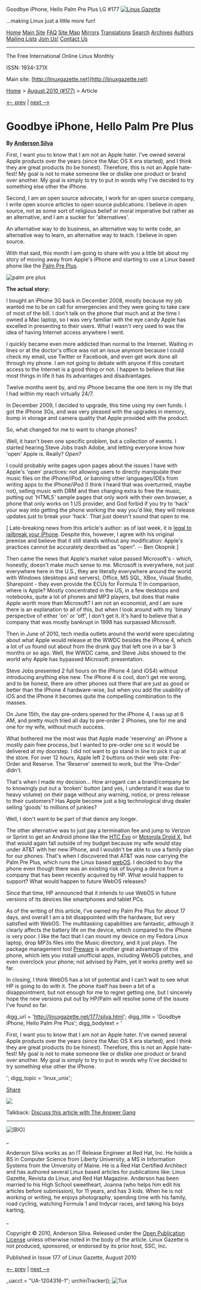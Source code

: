 Goodbye iPhone, Hello Palm Pre Plus LG #177       <!-- --> [![Linux Gazette](../gx/2003/newlogo-blank-200-gold2.jpg)](../)

...making Linux just a little more fun!

[Home](../index.html) [Main Site](http://linuxgazette.net) [FAQ](../faq/index.html) [Site Map](../lg_index.html) [Mirrors](../mirrors.html) [Translations](../mirrors.html) [Search](../search.html) [Archives](../archives.html) [Authors](../authors/index.html) [Mailing Lists](http://lists.linuxgazette.net/listinfo.cgi) [Join Us!](../jobs.html) [Contact Us](../contact.html)

* * *

The Free International Online Linux Monthly

ISSN: 1934-371X

Main site: [http://linuxgazette.net](http://linuxgazette.net)

[Home](../index.html) > [August 2010 (#177)](index.html) > Article

[<-- prev](schneider.html) | [next -->](collinge.html)

Goodbye iPhone, Hello Palm Pre Plus
===================================

**By [Anderson Silva](../authors/silva.html)**

First, I want you to know that I am not an Apple hater. I've owned several Apple products over the years (since the Mac OS X era started), and I think they are great products (to be honest). Therefore, this is not an Apple hate-fest! My goal is not to make someone like or dislike one product or brand over another. My goal is simply to try to put in words why I've decided to try something else other the iPhone.

Second, I am an open source advocate, I work for an open source company, I write open source articles to open source publications. I believe in open source, not as some sort of religious belief or moral imperative but rather as an alternative, and I am a sucker for 'alternatives'.

An alternative way to do business, an alternative way to write code, an alternative way to learn, an alternative way to teach. I believe in open source.

With that said, this month I am going to share with you a little bit about my story of moving away from Apple's iPhone and starting to use a Linux based phone like the [Palm Pre Plus](http://www.palm.com/us/products/phones/preplus/index.html "Palm Pre Plus").

![palm pre plus](misc/silva/pre.jpg)

**The actual story:**

I bought an iPhone 3G back in December 2008, mostly because my job wanted me to be on call for emergencies and they were going to take care of most of the bill. I don't talk on the phone that much and at the time I owned a Mac laptop, so I was very familiar with the eye candy Apple has excelled in presenting to their users. What I wasn't very used to was the idea of having Internet access anywhere I went.

I quickly became even more addicted than normal to the Internet. Waiting in lines or at the doctor's office was not an issue anymore because I could check my email, use Twitter or Facebook, and even get work done all through my phone. I am not going to debate with anyone if this constant access to the Internet is a good thing or not. I happen to believe that like most things in life it has its advantages and disadvantages.

Twelve months went by, and my iPhone became the one item in my life that I had within my reach virtually 24/7.

In December 2009, I decided to upgrade, this time using my own funds. I got the iPhone 3Gs, and was very pleased with the upgrades in memory, bump in storage and camera quality that Apple provided with the product.

So, what changed for me to want to change phones?

Well, it hasn't been one specific problem, but a collection of events. I started hearing Steve Jobs trash Adobe, and letting everyone know how 'open' Apple is. Really? _Open?_

I could probably write pages upon pages about the issues I have with Apple's 'open' practices: not allowing users to directly manipulate their music files on the iPhone/iPod, or banning other languages/IDEs from writing apps to the iPhone/iPod (I think I heard that was overturned, maybe not), selling music with DRM and then charging extra to free the music, putting out 'HTML5' sample pages that only work with their own browser, a phone that only works on 1 US provider, and God forbid if you try to 'hack' your way into getting the phone working the way you'd like, they will release updates just to break your 'hack'. That just doesn't sound that open to me.

\[ Late-breaking news from this article's author: as of last week, it is [legal to jailbreak your iPhone](https://apple.slashdot.org/story/10/07/26/1552249/Jailbreaking-iPhone-Now-Legal?art_pos=1). Despite this, however, I agree with his original premise and believe that it still stands without any modification: Apple's practices cannot be accurately described as "open". -- Ben Okopnik \]

Then came the news that Apple's market value passed Microsoft's - which, honestly, doesn't make much sense to me. Microsoft is everywhere, not just everywhere here in the U.S., they are literally everywhere around the world with Windows (desktops and servers), Office, MS SQL, XBox, Visual Studio, Sharepoint - they even provide the ECUs for Formula 1! In comparison, where is Apple? Mostly concentrated in the US, in a few desktops and notebooks, quite a lot of phones and MP3 players, but does that make Apple worth more than Microsoft? I am not an economist, and I am sure there is an explanation to all of this, but when I look around with my 'binary' perspective of either 'on' or 'off', I don't get it. It's hard to believe that a company that was mostly bankrupt in 1998 has surpassed Microsoft.

Then in June of 2010, tech media outlets around the world were speculating about what Apple would release at the WWDC besides the iPhone 4, which a lot of us found out about from the drunk guy that left one in a bar 3 months or so ago. Well, the WWDC came, and Steve Jobs showed to the world why Apple has bypassed Microsoft: presentation.

Steve Jobs presented 2 full hours on the iPhone 4 (and iOS4) without introducing anything else new. The iPhone 4 is cool, don't get me wrong, and to be honest, there are other phones out there that are just as good or better than the iPhone 4 hardware-wise, but when you add the usability of iOS and the iPhone it becomes quite the compelling combination to the masses.

On June 15th, the day pre-orders opened for the iPhone 4, I was up at 6 AM, and pretty much tried all day to pre-order 2 iPhones, one for me and one for my wife, without much success.

What bothered me the most was that Apple made 'reserving' an iPhone a mostly pain free process, but I wanted to pre-order one so it would be delivered at my doorstep. I did not want to go stand in line to pick it up at the store. For over 12 hours, Apple left 2 buttons on their web site: Pre-Order and Reserve. The 'Reserve' seemed to work, but the 'Pre-Order' didn't.

That's when I made my decision... How arrogant can a brand/company be to knowingly put out a 'broken' button (and yes, I understand it was due to heavy volume) on their page without any warning, notice, or press release to their customers? Has Apple become just a big technological drug dealer selling 'goods' to millions of junkies?

Well, I don't want to be part of that dance any longer.

The other alternative was to just pay a termination fee and jump to Verizon or Sprint to get an Android phone like the [HTC Evo](http://now.sprint.com/firsts/evo4g/ "HTC Evo") or [Motorola Droid X](http://www.motorola.com/Consumers/US-EN/Consumer-Product-and-Services/Mobile-Phones/Motorola-DROID-X-US-EN?localeId=33 "Motorola Droid X"), but that would again fall outside of my budget because my wife would stay under AT&T with her new iPhone, and I wouldn't be able to use a family plan for our phones. That's when I discovered that AT&T was now carrying the Palm Pre Plus, which runs the Linux based [webOS](https://en.wikipedia.org/wiki/WebOS "webOS"). I decided to buy the phone even though there was an existing risk of buying a device from a company that has been recently acquired by HP. What would happen to support? What would happen to future WebOS releases?

Since that time, HP announced that it intends to use WebOS in future versions of its devices like smartphones and tablet PCs.

As of the writing of this article, I've owned my Palm Pre Plus for about 17 days, and overall I am a bit disappointed with the hardware, but very satisfied with WebOS. The multitasking capabilities are fantastic, although it clearly affects the battery life on the device, which compared to the iPhone is very poor. I like the fact that I can mount my device on my Fedora Linux laptop, drop MP3s files into the Music directory, and it just plays. The package management tool [Preware](http://www.preware.org "Preware") is another great advantage of this phone, which lets you install unofficial apps, including WebOS patches, and even overclock your phone; not advised by Palm, yet it works pretty well so far.

In closing, I think WebOS has a lot of potential and I can't wait to see what HP is going to do with it. The phone itself has been a bit of a disappointment, but not enough for me to regret getting one, but I sincerely hope the new versions put out by HP/Palm will resolve some of the issues I've found so far.

  

digg\_url = 'http://linuxgazette.net/177/silva.html'; digg\_title = 'Goodbye iPhone, Hello Palm Pre Plus'; digg\_bodytext = '<p> First, I want you to know that I am not an Apple hater. I\\'ve owned several Apple products over the years (since the Mac OS X era started), and I think they are great products (to be honest). Therefore, this is not an Apple hate-fest! My goal is not to make someone like or dislike one product or brand over another. My goal is simply to try to put in words why I\\'ve decided to try something else other the iPhone. </p> '; digg\_topic = 'linux\_unix';

[Share](https://www.facebook.com/sharer.php)

[![](../gx/twitter.png)](https://twitter.com/home?status=Currently%20reading:%20http://linuxgazette.net/177/silva.html%20at%20Linux%20Gazette%20%23linuxgazette "Click to share this post on Twitter")

Talkback: [Discuss this article with The Answer Gang](/cdn-cgi/l/email-protection#e99d888ea985809a9d9ac78580879c918e88938c9d9d8cc7878c9dd69a9c8b838c8a9dd4bd8885828b888a82d3d8dedec69a80859f88c7819d8485)

* * *

![[BIO]](../gx/authors/silva.jpg)

_

Anderson Silva works as an IT Release Engineer at Red Hat, Inc. He holds a BS in Computer Science from Liberty University, a MS in Information Systems from the University of Maine. He is a Red Hat Certified Architect and has authored several Linux based articles for publications like: Linux Gazette, Revista do Linux, and Red Hat Magazine. Anderson has been married to his High School sweetheart, Joanna (who helps him edit his articles before submission), for 11 years, and has 3 kids. When he is not working or writing, he enjoys photography, spending time with his family, road cycling, watching Formula 1 and Indycar races, and taking his boys karting,

_  

Copyright © 2010, Anderson Silva. Released under the [Open Publication License](http://linuxgazette.net/copying.html) unless otherwise noted in the body of the article. Linux Gazette is not produced, sponsored, or endorsed by its prior host, SSC, Inc.

Published in Issue 177 of Linux Gazette, August 2010

[<-- prev](schneider.html) | [next -->](collinge.html)

\_uacct = "UA-1204316-1"; urchinTracker(); ![Tux](../gx/tux_86x95_indexed.png)
